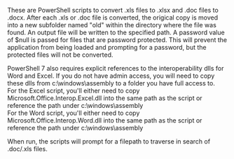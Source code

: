 These are PowerShell scripts to convert .xls files to .xlsx and .doc files to .docx. After each .xls or .doc file is converted, the origical copy is moved into a new subfolder named "old" within the directory where the file was found. An output file will be written to the specified path. A password value of $null is passed for files that are password protected. This will prevent the application from being loaded and prompting for a password, but the protected files will not be converted.

PowerShell 7 also requires explicit references to the interoperability dlls for Word and Excel. If you do not have admin access, you will need to copy these dlls from c:\windows\assembly to a folder you have full access to.<br/>
For the Excel script, you'll either need to copy Microsoft.Office.Interop.Excel.dll into the same path as the script or reference the path under c:\windows\assembly<br/>
For the Word script, you'll either need to copy Microsoft.Office.Interop.Word.dll into the same path as the script or reference the path under c:\windows\assembly

When run, the scripts will prompt for a filepath to traverse in search of .doc/.xls files.
